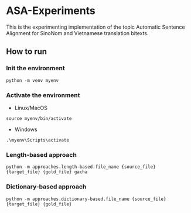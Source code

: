 # ASA-Experiments

This is the experimenting implementation of the topic Automatic Sentence Alignment for SinoNom and Vietnamese translation bitexts.

## How to run

### Init the environment

```{bash}
python -m venv myenv
```

### Activate the environment

- Linux/MacOS

```{bash}
source myenv/bin/activate
```

- Windows

```{bash}
.\myenv\Scripts\activate
```

### Length-based approach

```{python}
python -m approaches.length-based.file_name {source_file} {target_file} {gold_file} gacha
```

### Dictionary-based approach

```{python}
python -m approaches.dictionary-based.file_name {source_file} {target_file} {gold_file}
```
